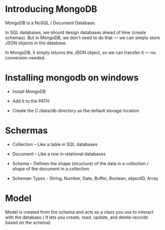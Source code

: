 # Introducing MongoDB

MongoDB is a NoSQL / Document Database.

In SQL databases, we should design databases ahead of time (create schemas). But in MongoDB, we don't need to do that — we can simply store JSON objects in the database.

In MongoDB, it simply returns the JSON object, so we can transfer it — no conversion needed.

# Installing mongodb on windows

- Install MongoDB

- Add it to the PATH

- Create the C:/data/db directory as the default storage location

# Schermas

- Collection – Like a table in SQL databases

- Document – Like a row in relational databases

- Schema – Defines the shape (structure) of the data in a collection / shape of the document in a collection

- Scheman Types - String, Number, Date, Buffer, Boolean, objectID, Array

# Model

Model is created from the schema and acts as a class you use to interact with the database.( It lets you create, read, update, and delete records based on the schema)
